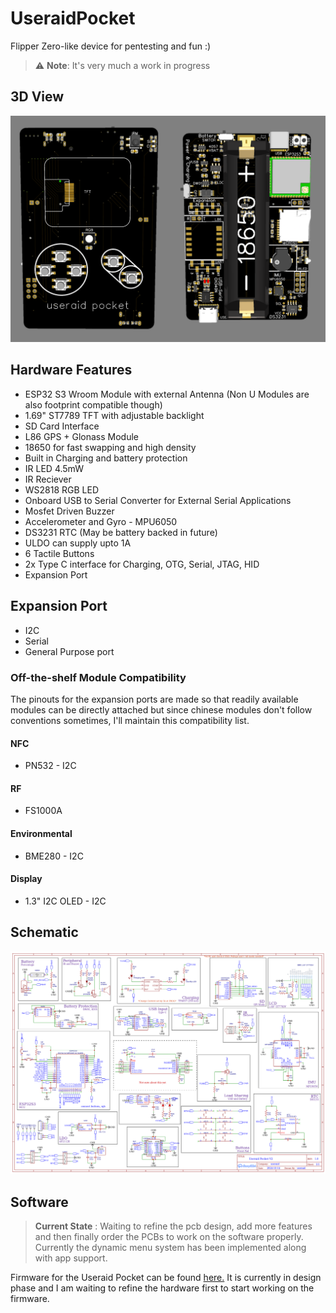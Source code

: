 # UseraidPocket
Flipper Zero-like device for pentesting and fun :)

> ⚠️ **Note**: It's very much a work in progress

## 3D View
![Both](/PCB/Both.png)

## Hardware Features
- ESP32 S3 Wroom Module with external Antenna (Non U Modules are also footprint compatible though)
- 1.69" ST7789 TFT with adjustable backlight
- SD Card Interface
- L86 GPS + Glonass Module
- 18650 for fast swapping and high density
- Built in Charging and battery protection
- IR LED 4.5mW
- IR Reciever
- WS2818 RGB LED
- Onboard USB to Serial Converter for External Serial Applications
- Mosfet Driven Buzzer
- Accelerometer and Gyro - MPU6050
- DS3231 RTC (May be battery backed in future)
- ULDO can supply upto 1A
- 6 Tactile Buttons
- 2x Type C interface for Charging, OTG, Serial, JTAG, HID
- Expansion Port

## Expansion Port
- I2C
- Serial
- General Purpose port
### Off-the-shelf Module Compatibility 
The pinouts for the expansion ports are made so that readily available modules can be directly attached but since chinese modules don't follow conventions sometimes, I'll maintain this compatibility list.
#### NFC
- PN532 - I2C

#### RF
- FS1000A 

#### Environmental 
- BME280 - I2C

#### Display
- 1.3" I2C OLED - I2C

## Schematic
![Schematic](/PCB/Schematic.png)

## Software
> **Current State** : Waiting to refine the pcb design, add more features and then finally order the PCBs to work on the software properly. Currently the dynamic menu system has been implemented along with app support.

Firmware for the Useraid Pocket can be found [here.](https://github.com/useraid/UOSPocket) It is currently in design phase and I am waiting to refine the hardware first to start working on the firmware.
